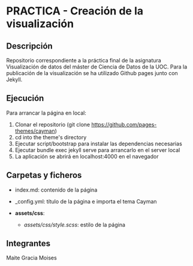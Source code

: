 # PRACTICA - Creación de la visualización


## Descripción  

Repositorio correspondiente a la práctica final de la asignatura Visualización de datos
del máster de Ciencia de Datos de la UOC. Para la publicación de la visualización se ha utilizado Github pages junto con Jekyll.

## Ejecución

Para arrancar la página en local:

1. Clonar el repositorio (git clone https://github.com/pages-themes/cayman)
2. cd into the theme's directory
3. Ejecutar script/bootstrap para instalar las dependencias necesarias
4. Ejecutar bundle exec jekyll serve para arrancarlo en el server local
5. La aplicación se abrirá en localhost:4000 en el navegador

## Carpetas y ficheros  

- index.md: contenido de la página
- _config.yml: título de la página e importa el tema Cayman

- **assets/css**:
    - *assets/css/style.scss*: estilo de la página


## Integrantes  

Maite Gracia Moises

